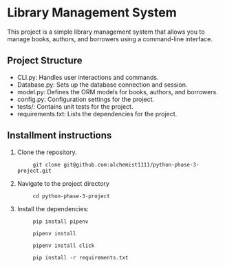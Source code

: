 # Library Management System

This project is a simple library management system that allows you to manage books, authors, and borrowers using a command-line interface.

## Project Structure

- CLI.py: Handles user interactions and commands.
- Database.py: Sets up the database connection and session.
- model.py: Defines the ORM models for books, authors, and borrowers.
- config.py: Configuration settings for the project.
- tests/: Contains unit tests for the project.
- requirements.txt: Lists the dependencies for the project.

## Installment instructions

1. Clone the repository.

            git clone git@github.com:alchemist1111/python-phase-3-project.git
            
2. Navigate to the project directory

            cd python-phase-3-project 

2. Install the dependencies:

            pip install pipenv

            pipenv install

            pipenv install click

            pip install -r requirements.txt
